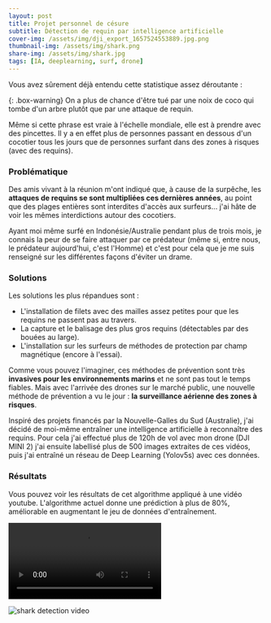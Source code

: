 ```yaml
---
layout: post
title: Projet personnel de césure
subtitle: Détection de requin par intelligence artificielle
cover-img: /assets/img/dji_export_1657524553889.jpg.png
thumbnail-img: /assets/img/shark.png
share-img: /assets/img/shark.jpg
tags: [IA, deeplearning, surf, drone]
---
```


Vous avez sûrement déjà entendu cette statistique assez déroutante :

{: .box-warning}
On a plus de chance d'être tué par une noix de coco qui tombe d'un arbre plutôt que par une attaque de requin.

Même si cette phrase est vraie à l'échelle mondiale, elle est à prendre avec des pincettes.
Il y a en effet plus de personnes passant en dessous d'un cocotier tous les jours que de personnes surfant dans des zones à risques (avec des requins). 

### Problématique

Des amis vivant à la réunion m'ont indiqué que, à cause de la surpêche, les **attaques de requins se sont multipliées ces dernières années**, au point que des plages entières sont interdites d'accès aux surfeurs... j'ai hâte de voir les mêmes interdictions autour des cocotiers.

Ayant moi même surfé en Indonésie/Australie pendant plus de trois mois, je connais la peur de se faire attaquer par ce prédateur (même si, entre nous, le prédateur aujourd'hui, c'est l'Homme) et c'est pour cela que je me suis renseigné sur les différentes façons d'éviter un drame.

### Solutions

Les solutions les plus répandues sont :
- L'installation de filets avec des mailles assez petites pour que les requins ne passent pas au travers.
- La capture et le balisage des plus gros requins (détectables par des bouées au large).
- L'installation sur les surfeurs de méthodes de protection par champ magnétique (encore à l'essai).

Comme vous pouvez l'imaginer, ces méthodes de prévention sont très **invasives pour les environnements marins** et ne sont pas tout le temps fiables.
Mais avec l'arrivée des drones sur le marché public, une nouvelle méthode de prévention a vu le jour : **la surveillance aérienne des zones à risques**.

Inspiré des projets financés par la Nouvelle-Galles du Sud (Australie), j'ai décidé de moi-même entraîner une intelligence artificielle à reconnaître des requins. Pour cela j'ai effectué plus de 120h de vol avec mon drone (DJI MINI 2) j'ai ensuite labellisé plus de 500 images extraites de ces vidéos, puis j'ai entraîné un réseau de Deep Learning (Yolov5s) avec ces données.


### Résultats

Vous pouvez voir les résultats de cet algorithme appliqué à une vidéo youtube. L'algorithme actuel donne une prédiction à plus de 80%, améliorable en augmentant le jeu de données d'entraînement.

![shark detection](assets/img/v=ro9wTjE3xGs.avi)


![shark detection video](assets/img/v=ro9wTjE3xGs.gif)
